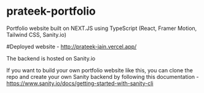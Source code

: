 # prateek-portfolio
Portfolio website built on NEXT.JS using TypeScript (React, Framer Motion, Tailwind CSS, Sanity.io)

#Deployed website - http://prateek-jain.vercel.app/

The backend is hosted on Sanity.io 

If you want to build your own portfolio website like this, you can clone the repo and create your own Sanity backend by following this documentation - https://www.sanity.io/docs/getting-started-with-sanity-cli
